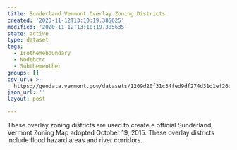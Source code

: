 ```yaml
---
title: Sunderland Vermont Overlay Zoning Districts
created: '2020-11-12T13:10:19.385625'
modified: '2020-11-12T13:10:19.385635'
state: active
type: dataset
tags:
  - Isothemeboundary
  - Nodebcrc
  - Subthemeother
groups: []
csv_url: >-
  https://geodata.vermont.gov/datasets/1209d20f31c34fed9df274d31d1ef26d_0.csv?outSR=%7B%22latestWkid%22%3A3857%2C%22wkid%22%3A102100%7D
json_url: ''
layout: post

---
```

These overlay zoning districts are used to create e official Sunderland, Vermont Zoning Map adopted October 19, 2015.  These overlay districts include flood hazard areas and river corridors.
